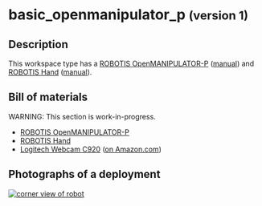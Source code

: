 basic_openmanipulator_p <small>(version 1)</small>
============

Description
-----------

This workspace type has a [ROBOTIS OpenMANIPULATOR-P](https://www.robotis.us/openmanipulator-p/) ([manual](https://emanual.robotis.com/docs/en/platform/openmanipulator_p/getting_started/))
and [ROBOTIS Hand](https://www.robotis.us/robotis-hand/) ([manual](https://emanual.robotis.com/docs/en/platform/rh_p12_rna/)).


Bill of materials
-----------------

WARNING: This section is work-in-progress.

* [ROBOTIS OpenMANIPULATOR-P](https://www.robotis.us/openmanipulator-p/)
* [ROBOTIS Hand](https://www.robotis.us/robotis-hand/)
* [Logitech Webcam C920](https://www.logitech.com/en-us/product/hd-pro-webcam-c920) ([on Amazon.com](https://www.amazon.com/gp/product/B006JH8T3S/))


Photographs of a deployment
---------------------------

<a title="enlarge" href="figures/basic_openmanipulator_p_cornerview.jpg">![corner view of robot](figures/480px-basic_openmanipulator_p_cornerview.jpg)</a>
